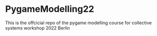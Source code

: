 # PygameModelling22
This is the offcicial repo of the pygame modelling course for collective systems workshop 2022 Berlin

